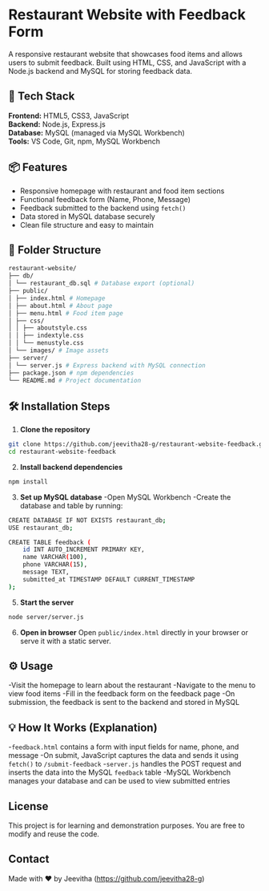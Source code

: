 # Restaurant Website with Feedback Form

A responsive restaurant website that showcases food items and allows users to submit feedback. Built using HTML, CSS, and JavaScript with a Node.js backend and MySQL for storing feedback data.


## 🔧 Tech Stack
**Frontend:** HTML5, CSS3, JavaScript  
**Backend:** Node.js, Express.js  
**Database:** MySQL (managed via MySQL Workbench)  
**Tools:** VS Code, Git, npm, MySQL Workbench


## 📦 Features
- Responsive homepage with restaurant and food item sections  
- Functional feedback form (Name, Phone, Message)  
- Feedback submitted to the backend using `fetch()`  
- Data stored in MySQL database securely  
- Clean file structure and easy to maintain

## 📁 Folder Structure
```bash
restaurant-website/
├── db/
│ └── restaurant_db.sql # Database export (optional)
├── public/
│ ├── index.html # Homepage
│ ├── about.html # About page
│ ├── menu.html # Food item page
│ ├── css/
│ │ ├── aboutstyle.css 
│ │ ├── indextyle.css 
│ │ └── menustyle.css
│ └── images/ # Image assets
├── server/
│ └── server.js # Express backend with MySQL connection
├── package.json # npm dependencies
└── README.md # Project documentation
```


## 🛠️ Installation Steps

1. **Clone the repository**

```bash
git clone https://github.com/jeevitha28-g/restaurant-website-feedback.git
cd restaurant-website-feedback
```

2. **Install backend dependencies**
```bash
npm install
```

3. **Set up MySQL database**
-Open MySQL Workbench
-Create the database and table by running:
```bash
CREATE DATABASE IF NOT EXISTS restaurant_db;
USE restaurant_db;

CREATE TABLE feedback (
    id INT AUTO_INCREMENT PRIMARY KEY,
    name VARCHAR(100),
    phone VARCHAR(15),
    message TEXT,
    submitted_at TIMESTAMP DEFAULT CURRENT_TIMESTAMP
);
```

5. **Start the server**
```bash
node server/server.js
```

6. **Open in browser**
Open `public/index.html` directly in your browser or serve it with a static server.

## ⚙️ Usage
-Visit the homepage to learn about the restaurant
-Navigate to the menu to view food items
-Fill in the feedback form on the feedback page
-On submission, the feedback is sent to the backend and stored in MySQL

## 💡 How It Works (Explanation)
-`feedback.html` contains a form with input fields for name, phone, and message
-On submit, JavaScript captures the data and sends it using `fetch()` to `/submit-feedback`
-`server.js` handles the POST request and inserts the data into the MySQL `feedback` table
-MySQL Workbench manages your database and can be used to view submitted entries

## License
This project is for learning and demonstration purposes. You are free to modify and reuse the code.


## Contact
Made with ❤️ by Jeevitha (https://github.com/jeevitha28-g)
